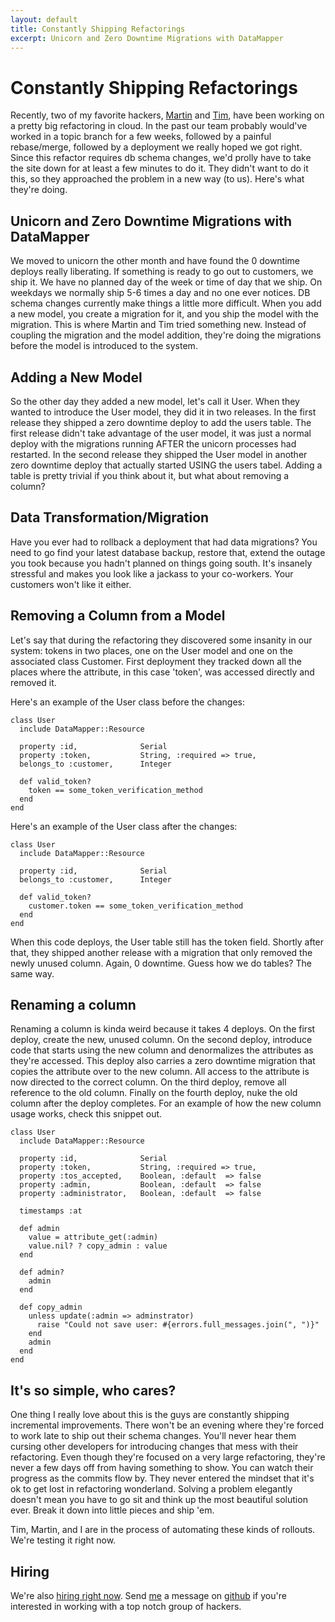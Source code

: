 ```yaml
---
layout: default
title: Constantly Shipping Refactorings
excerpt: Unicorn and Zero Downtime Migrations with DataMapper
---
```


Constantly Shipping Refactorings
================================

Recently, two of my favorite hackers, [Martin] and [Tim], have been working on a
pretty big refactoring in cloud.  In the past our team probably would've
worked in a topic branch for a few weeks, followed by a painful
rebase/merge, followed by a deployment we really hoped we got right.  Since
this refactor requires db schema changes, we'd prolly have to take the site
down for at least a few minutes to do it.  They didn't want to do it this, so
they approached the problem in a new way (to us).  Here's what they're doing.

Unicorn and Zero Downtime Migrations with DataMapper
-------------------------------------------------
We moved to unicorn the other month and have found the 0 downtime deploys
really liberating.  If something is ready to go out to customers, we ship it.
We have no planned day of the week or time of day that we ship.  On weekdays we
normally ship 5-6 times a day and no one ever notices.  DB schema changes currently
make things a little more difficult. When you add a new model, you create a
migration for it, and you ship the model with the migration.  This
is where Martin and Tim tried something new.  Instead of coupling the migration
and the model addition, they're doing the migrations before the model is
introduced to the system.

Adding a New Model
------------------
So the other day they added a new model, let's call it User.
When they wanted to introduce the User model, they did it in
two releases. In the first release they shipped a zero downtime deploy to
add the users table. The first release didn't take advantage of
the user model, it was just a normal deploy with the migrations running AFTER
the unicorn processes had restarted. In the second release they shipped the
User model in another zero downtime deploy that actually started USING the users
tabel. Adding a table is pretty trivial if you think about it, but what about removing a column?

Data Transformation/Migration
-----------------------------
Have you ever had to rollback a deployment that had data migrations?  You need
to go find your latest database backup, restore that, extend the outage you
took because you hadn't planned on things going south.  It's insanely stressful
and makes you look like a jackass to your co-workers.  Your customers won't like
it either.

Removing a Column from a Model
------------------------------
Let's say that during the refactoring they discovered some insanity in our
system: tokens in two places, one on the User model and one on the
associated class Customer.  First deployment they tracked down all the places
where the attribute, in this case 'token', was accessed directly and removed
it.

Here's an example of the User class before the changes:

    class User
      include DataMapper::Resource

      property :id,              Serial
      property :token,           String, :required => true,
      belongs_to :customer,      Integer

      def valid_token?
        token == some_token_verification_method
      end
    end

Here's an example of the User class after the changes:

    class User
      include DataMapper::Resource

      property :id,              Serial
      belongs_to :customer,      Integer

      def valid_token?
        customer.token == some_token_verification_method
      end
    end

When this code deploys, the User table still has the token field.
Shortly after that, they shipped another release with a migration that only
removed the newly unused column. Again, 0 downtime.  Guess how we do
tables?  The same way.


Renaming a column
-----------------
Renaming a column is kinda weird because it takes 4 deploys.  On the first deploy,
create the new, unused column.
On the second deploy, introduce code that starts using the new column and
denormalizes the attributes as they're accessed. This deploy also carries a zero downtime migration that copies the attribute over to the new column. All access to the attribute is now directed to the correct column. On the third deploy, remove all reference to the old
column. Finally on the fourth deploy, nuke the old column after the deploy
completes.  For an example of how the new column usage works, check this snippet out.

    class User
      include DataMapper::Resource

      property :id,              Serial
      property :token,           String, :required => true,
      property :tos_accepted,    Boolean, :default  => false
      property :admin,           Boolean, :default  => false
      property :administrator,   Boolean, :default  => false

      timestamps :at

      def admin
        value = attribute_get(:admin)
        value.nil? ? copy_admin : value
      end

      def admin?
        admin
      end

      def copy_admin
        unless update(:admin => adminstrator)
          raise "Could not save user: #{errors.full_messages.join(", ")}"
        end
        admin
      end
    end

It's so simple, who cares?
--------------------------
One thing I really love about this is the guys are constantly shipping
incremental improvements.  There won't be an evening where they're forced to
work late to ship out their schema changes.  You'll never hear them cursing
other developers for introducing changes that mess with their refactoring.
Even though they're focused on a very large refactoring, they're never a few
days off from having something to show.  You can watch their progress as the
commits flow by.  They never entered the mindset that it's ok to get lost in
refactoring wonderland.  Solving a problem elegantly doesn't mean you have to
go sit and think up the most beautiful solution ever. Break it down into little
pieces and ship 'em.

Tim, Martin, and I are in the process of automating these kinds of rollouts. We're testing it right now.

Hiring
------
We're also [hiring right now].  Send [me] a message on [github] if you're
interested in working with a top notch group of hackers.

[me]: http://github.com/atmos
[Tim]: http://github.com/halorgium
[Martin]: http://github.com/martinemde
[github]: http://github.com
[hiring right now]: http://www.engineyard.com/company/careers/ruby-engineers
